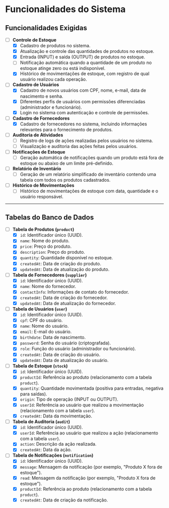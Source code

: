# Funcionalidades do Sistema

## Funcionalidades Exigidas

- [ ] **Controle de Estoque**
  - [X] Cadastro de produtos no sistema.
  - [X] Atualização e controle das quantidades de produtos no estoque.
  - [X] Entrada (INPUT) e saída (OUTPUT) de produtos no estoque.
  - [ ] Notificação automática quando a quantidade de um produto no estoque atinge zero ou está indisponível.
  - [X] Histórico de movimentações de estoque, com registro de qual usuário realizou cada operação.

- [ ] **Cadastro de Usuários**
  - [X] Cadastro de novos usuários com CPF, nome, e-mail, data de nascimento e senha.
  - [X] Diferentes perfis de usuários com permissões diferenciadas (administrador e funcionário).
  - [X] Login no sistema com autenticação e controle de permissões.

- [ ] **Cadastro de Fornecedores**
  - [X] Cadastro de fornecedores no sistema, incluindo informações relevantes para o fornecimento de produtos.

- [ ] **Auditoria de Atividades**
  - [ ] Registro de logs de ações realizadas pelos usuários no sistema.
  - [ ] Visualização e auditoria das ações feitas pelos usuários.

- [ ] **Notificações de Estoque**
  - [ ] Geração automática de notificações quando um produto está fora de estoque ou abaixo de um limite pré-definido.

- [ ] **Relatório de Inventário**
  - [ ] Geração de um relatório simplificado de inventário contendo uma tabela com todos os produtos cadastrados.

- [ ] **Histórico de Movimentações**
  - [ ] Histórico de movimentações de estoque com data, quantidade e o usuário responsável.

---

## Tabelas do Banco de Dados

- [ ] **Tabela de Produtos (`product`)**
  - [X] `id`: Identificador único (UUID).
  - [X] `name`: Nome do produto.
  - [X] `price`: Preço do produto.
  - [X] `description`: Preço do produto.
  - [X] `quantity`: Quantidade disponível no estoque.
  - [X] `createdAt`: Data de criação do produto.
  - [X] `updatedAt`: Data de atualização do produto.

- [ ] **Tabela de Fornecedores (`supplier`)**
  - [X] `id`: Identificador único (UUID).
  - [X] `name`: Nome do fornecedor.
  - [X] `contactInfo`: Informações de contato do fornecedor.
  - [X] `createdAt`: Data de criação do fornecedor.
  - [X] `updatedAt`: Data de atualização do fornecedor.

- [ ] **Tabela de Usuários (`user`)**
  - [X] `id`: Identificador único (UUID).
  - [X] `cpf`: CPF do usuário.
  - [X] `name`: Nome do usuário.
  - [X] `email`: E-mail do usuário.
  - [X] `birthdate`: Data de nascimento.
  - [X] `password`: Senha do usuário (criptografada).
  - [X] `role`: Função do usuário (administrador ou funcionário).
  - [X] `createdAt`: Data de criação do usuário.
  - [X] `updatedAt`: Data de atualização do usuário.

- [ ] **Tabela de Estoque (`stock`)**
  - [X] `id`: Identificador único (UUID).
  - [X] `productId`: Referência ao produto (relacionamento com a tabela `product`).
  - [X] `quantity`: Quantidade movimentada (positiva para entradas, negativa para saídas).
  - [X] `origin`: Tipo de operação (INPUT ou OUTPUT).
  - [X] `userId`: Referência ao usuário que realizou a movimentação (relacionamento com a tabela `user`).
  - [X] `createdAt`: Data da movimentação.

- [ ] **Tabela de Auditoria (`audit`)**
  - [X] `id`: Identificador único (UUID).
  - [X] `userId`: Referência ao usuário que realizou a ação (relacionamento com a tabela `user`).
  - [X] `action`: Descrição da ação realizada.
  - [X] `createdAt`: Data da ação.

- [ ] **Tabela de Notificações (`notification`)**
  - [X] `id`: Identificador único (UUID).
  - [X] `message`: Mensagem da notificação (por exemplo, "Produto X fora de estoque").
  - [X] `read`: Mensagem da notificação (por exemplo, "Produto X fora de estoque").
  - [X] `productId`: Referência ao produto (relacionamento com a tabela `product`).
  - [X] `createdAt`: Data de criação da notificação.
